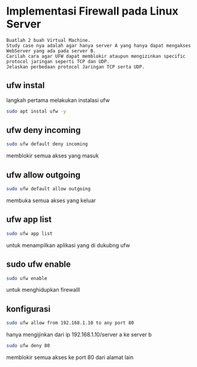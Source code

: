 # Implementasi Firewall pada Linux Server
    Buatlah 2 buah Virtual Machine.
    Study case nya adalah agar hanya server A yang hanya dapat mengakses WebServer yang ada pada server B.
    Carilah cara agar UFW dapat memblokir ataupun mengizinkan specific protocol jaringan seperti TCP dan UDP.
    Jelaskan perbedaan protocol Jaringan TCP serta UDP.
## ufw instal
langkah pertama melakukan instalasi ufw
```bash
sudo apt instal ufw -y
```

## ufw deny incoming
```bash
sudo ufw default deny incoming
```
memblokir semua akses yang masuk

## ufw allow outgoing
```bash
sudo ufw default allow outgoing
```
membuka semua akses yang keluar

## ufw app list
```bash
sudo ufw app list
```
untuk menampilkan aplikasi yang di dukubng ufw

## sudo ufw enable
```bash
sudo ufw enable
```
untuk menghidupkan firewalll

## konfigurasi 
```bash
sudo ufw allow from 192.168.1.10 to any port 80
```
hanya mengijinkan dari ip 192.168.1.10/server a ke server b

```bash
sudo ufw deny 80
```
memblokir semua akses ke port 80 dari alamat lain
